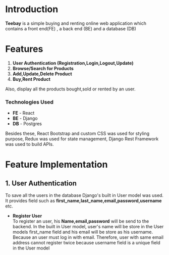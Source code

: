 # Introduction

**Teebay** is a simple buying and renting online web application which contains a front end(FE) , a back end (BE) and a database (DB)

# Features

1. **User Authentication (Registration,Login,Logout,Update)**
1. **Browse/Search for Products**
1. **Add,Update,Delete Product**
1. **Buy,Rent Product**

Also, display all the products bought,sold or rented by an user.

### Technologies Used

- **FE** - React
- **BE** - Django
- **DB** - Postgres

Besides these, React Bootstrap and custom CSS was used for styling purpose, Redux was used for state management, Django Rest Framework was used to build APIs.

# Feature Implementation

## 1. User Authentication

To save all the users in the database Django's built in User model was used. It provides field such as **first_name,last_name,email,password,username** etc.

- **Register User**  
  To register an user, his **Name,email,password** will be send to the backend. In the built in User model, user's name will be store in the User models first_name field and his email will be store as his username. Because an user must log in with email. Therefore, user with same email address cannot register twice because username field is a unique field in the User model
